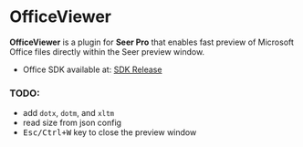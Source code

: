 # OfficeViewer

**OfficeViewer** is a plugin for **Seer Pro** that enables fast preview of Microsoft Office files directly within the Seer preview window.


 
- Office SDK available at: [SDK Release](https://github.com/ccseer/OfficeViewer/releases/tag/SDK)


### TODO:
- add `dotx`, `dotm`, and `xltm`
- read size from json config
- <kbd>Esc/Ctrl+W</kbd> key to close the preview window